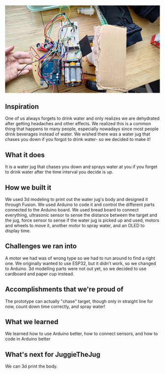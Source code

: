 ![alt text](https://raw.githubusercontent.com/KaedeKagami86/JuggieTheJug/main/picture/prototype_view_1.jpg)
## Inspiration
One of us always forgets to drink water and only realizes we are dehydrated after getting headaches and other effects. We realized this is a common thing that happens to many people, especially nowadays since most people drink beverages instead of water. We wished there was a water jug that chases you down if you forgot to drink water- so we decided to make it!

## What it does
It is a water jug that chases you down and sprays water at you if you forget to drink water after the time interval you decide is up.

## How we built it
We used 3d modeling to print out the water jug's body and designed it through Fusion. We used Arduino to code it and control the different parts connected to the Arduino board. We used bread board to connect everything, ultrasonic sensor to sense the distance between the target and the jug, force sensor to sense if the water jug is picked up and used, motors and wheels to move it, another motor to spray water, and an OLED to display time.

## Challenges we ran into
A motor we had was of wrong type so we had to run around to find a right one. We originally wanted to use ESP32, but it didn't work, so we changed to Arduino. 3d modelling parts were not out yet, so we decided to use cardboard and paper cup instead.

## Accomplishments that we're proud of
The prototype can actually "chase" target, though only in straight line for now, count down time correctly, and spray water!

## What we learned
We learned how to use Arduino better, how to connect sensors, and how to code in Arduino better

## What's next for JuggieTheJug
We can 3d print the body.

